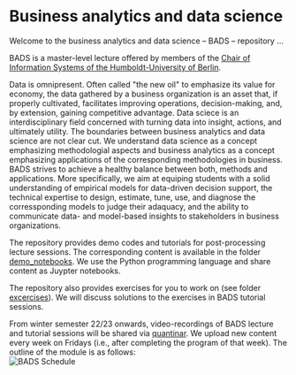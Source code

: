 # Business analytics and data science
Welcome to the business analytics and data science – BADS – repository ...

BADS is a master-level lecture offered by members of the [Chair of Information Systems of the Humboldt-University of Berlin](https://www.wiwi.hu-berlin.de/en/Professorships/bwl/wi/standardseite-en?set_language=en). 

Data is omnipresent. Often called "the new oil" to emphasize its value for economy, the data gathered by a business organization is an asset that, if properly cultivated, facilitates improving operations, decision-making, and, by extension, gaining competitive advantage. Data sciece is an interdisciplinary field concerned with turning data into insight, actions, and ultimately utility. The boundaries between business analytics and data science are not clear cut. We understand data science as a concept emphasizing methodologial aspects and business analytics as a concept emphasizing applications of the corresponding methodologies in business. BADS strives to achieve a healthy balance between both, methods and applications. More specifically, we aim at equiping students with a solid understanding of empirical models for data-driven decision support, the technical expertise to design, estimate, tune, use, and diagnose the corressponding models to judge their adaquacy, and the ability to communicate data- and model-based insights to stakeholders in business organizations. 

The repository provides demo codes and tutorials for post-processing lecture sessions. The corresponding content is available in the folder [demo_notebooks](https://github.com/Humboldt-WI/bads/tree/master/demo_notebooks). We use the Python programming language and share content as Juypter notebooks. 

The repository also provides exercises for you to work on (see folder [excercises](https://github.com/Humboldt-WI/bads/tree/master/exercises)). We will discuss solutions to the exercises in BADS tutorial sessions. 

From winter semester 22/23 onwards, video-recordings of BADS lecture and tutorial sessions will be shared via [quantinar](https://www.quantinar.com/). We upload new content every week on Fridays (i.e., after completing the program of that week). The outline of the module is as follows: <br>
![BADS Schedule]([/assets/images/san-juan-mountains.jpg](https://github.com/Humboldt-WI/bads/blob/master/bads_schedule.png) "BADS Schedule")
